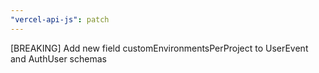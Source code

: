 ```yaml
---
"vercel-api-js": patch
---
```


[BREAKING] Add new field customEnvironmentsPerProject to UserEvent and AuthUser schemas
